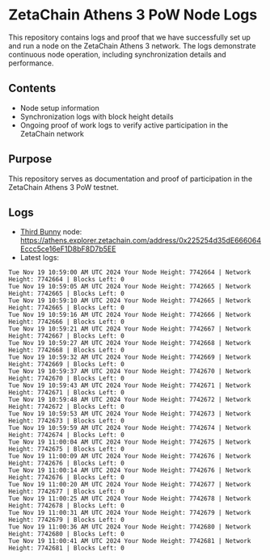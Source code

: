 # ZetaChain Athens 3 PoW Node Logs
This repository contains logs and proof that we have successfully set up and run a node on the ZetaChain Athens 3 network. The logs demonstrate continuous node operation, including synchronization details and performance.

## Contents
- Node setup information
- Synchronization logs with block height details
- Ongoing proof of work logs to verify active participation in the ZetaChain network

## Purpose
This repository serves as documentation and proof of participation in the ZetaChain Athens 3 PoW testnet.

## Logs

- [Third Bunny](https://thirdbunny.xyz/) node: https://athens.explorer.zetachain.com/address/0x225254d35dE666064Eccc5ce16eF1D8bF8D7b5EE
- Latest logs:
```
Tue Nov 19 10:59:00 AM UTC 2024 Your Node Height: 7742664 | Network Height: 7742664 | Blocks Left: 0
Tue Nov 19 10:59:05 AM UTC 2024 Your Node Height: 7742665 | Network Height: 7742665 | Blocks Left: 0
Tue Nov 19 10:59:10 AM UTC 2024 Your Node Height: 7742665 | Network Height: 7742665 | Blocks Left: 0
Tue Nov 19 10:59:16 AM UTC 2024 Your Node Height: 7742666 | Network Height: 7742666 | Blocks Left: 0
Tue Nov 19 10:59:21 AM UTC 2024 Your Node Height: 7742667 | Network Height: 7742667 | Blocks Left: 0
Tue Nov 19 10:59:27 AM UTC 2024 Your Node Height: 7742668 | Network Height: 7742668 | Blocks Left: 0
Tue Nov 19 10:59:32 AM UTC 2024 Your Node Height: 7742669 | Network Height: 7742669 | Blocks Left: 0
Tue Nov 19 10:59:37 AM UTC 2024 Your Node Height: 7742670 | Network Height: 7742670 | Blocks Left: 0
Tue Nov 19 10:59:43 AM UTC 2024 Your Node Height: 7742671 | Network Height: 7742671 | Blocks Left: 0
Tue Nov 19 10:59:48 AM UTC 2024 Your Node Height: 7742672 | Network Height: 7742672 | Blocks Left: 0
Tue Nov 19 10:59:53 AM UTC 2024 Your Node Height: 7742673 | Network Height: 7742673 | Blocks Left: 0
Tue Nov 19 10:59:59 AM UTC 2024 Your Node Height: 7742674 | Network Height: 7742674 | Blocks Left: 0
Tue Nov 19 11:00:04 AM UTC 2024 Your Node Height: 7742675 | Network Height: 7742675 | Blocks Left: 0
Tue Nov 19 11:00:09 AM UTC 2024 Your Node Height: 7742676 | Network Height: 7742676 | Blocks Left: 0
Tue Nov 19 11:00:14 AM UTC 2024 Your Node Height: 7742676 | Network Height: 7742676 | Blocks Left: 0
Tue Nov 19 11:00:20 AM UTC 2024 Your Node Height: 7742677 | Network Height: 7742677 | Blocks Left: 0
Tue Nov 19 11:00:25 AM UTC 2024 Your Node Height: 7742678 | Network Height: 7742678 | Blocks Left: 0
Tue Nov 19 11:00:31 AM UTC 2024 Your Node Height: 7742679 | Network Height: 7742679 | Blocks Left: 0
Tue Nov 19 11:00:36 AM UTC 2024 Your Node Height: 7742680 | Network Height: 7742680 | Blocks Left: 0
Tue Nov 19 11:00:41 AM UTC 2024 Your Node Height: 7742681 | Network Height: 7742681 | Blocks Left: 0
```
